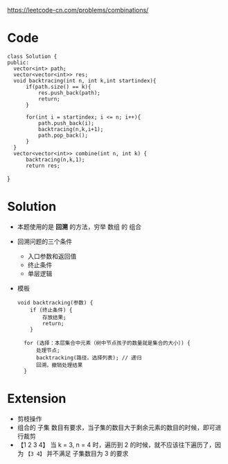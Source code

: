 https://leetcode-cn.com/problems/combinations/
# Code
    class Solution {
    public:
      vector<int> path;
      vector<vector<int>> res;
      void backtracing(int n, int k,int startindex){
          if(path.size() == k){
              res.push_back(path);
              return;
          }

          for(int i = startindex; i <= n; i++){
              path.push_back(i);
              backtracing(n,k,i+1);
              path.pop_back();
          }
      }
      vector<vector<int>> combine(int n, int k) {
          backtracing(n,k,1);
          return res;
  }
# Solution 
  * 本题使用的是 **回溯** 的方法，穷举 数组 的 组合
  * 回溯问题的三个条件
    * 入口参数和返回值
    * 终止条件
    * 单层逻辑

  * 模板

        void backtracking(参数) {
            if (终止条件) {
                存放结果;
                return;
            }

          for (选择：本层集合中元素（树中节点孩子的数量就是集合的大小）) {
              处理节点;
              backtracking(路径，选择列表); // 递归
              回溯，撤销处理结果
          }
# Extension
   * 剪枝操作
   * 组合的 子集 数目有要求，当子集的数目大于剩余元素的数目的时候，即可进行裁剪
   *  【1 2 3 4】 当 k = 3, n = 4  时，遍历到 2 的时候，就不应该往下遍历了，因为 `【3 4】` 并不满足 子集数目为 3 的要求
